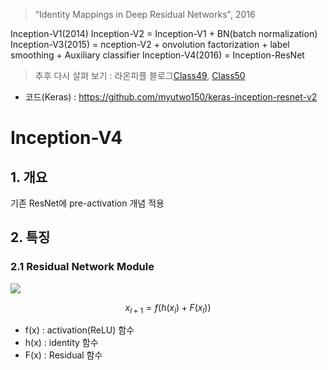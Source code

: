 > “Identity Mappings in Deep Residual Networks", 2016

Inception-V1(2014)
Inception-V2 = Inception-V1 +  BN(batch normalization) 
Inception-V3(2015) = nception-V2 + onvolution factorization + label smoothing + Auxiliary classifier
Inception-V4(2016) = 
Inception-ResNet

> 추후 다시 살펴 보기 : 라온피플 블로그[Class49](http://laonple.blog.me/220752877630), [Class50](http://laonple.blog.me/220752877630) 

- 코드(Keras) : https://github.com/myutwo150/keras-inception-resnet-v2

# Inception-V4

## 1. 개요 





기존 ResNet에 pre-activation 개념 적용 

## 2. 특징 

### 2.1 Residual Network Module

![](http://i.imgur.com/f75jugS.png)

$$ 
x_{l+1} = f(h(x_l) + F(x_l))
$$

- f(x) : activation(ReLU) 함수
- h(x) : identity 함수
- F(x) : Residual 함수



